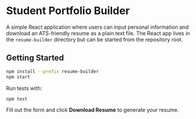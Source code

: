 # Student Portfolio Builder

A simple React application where users can input personal information and download an ATS-friendly resume as a plain text file. The React app lives in the `resume-builder` directory but can be started from the repository root.

## Getting Started

```bash
npm install --prefix resume-builder
npm start
```

Run tests with:

```bash
npm test
```

Fill out the form and click **Download Resume** to generate your resume.